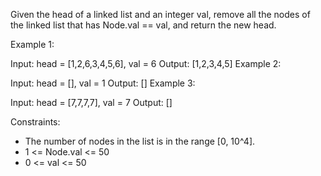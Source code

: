 Given the head of a linked list and an integer val, remove all the nodes of the linked list that has Node.val == val, and return the new head.

Example 1:

Input: head = [1,2,6,3,4,5,6], val = 6
Output: [1,2,3,4,5]
Example 2:

Input: head = [], val = 1
Output: []
Example 3:

Input: head = [7,7,7,7], val = 7
Output: []
 
Constraints:
- The number of nodes in the list is in the range [0, 10^4].
- 1 <= Node.val <= 50
- 0 <= val <= 50